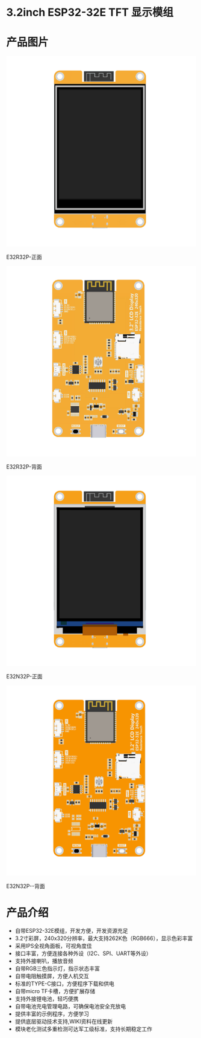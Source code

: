 # 3.2inch ESP32-32E TFT 显示模组

# 产品图片



![IMG_256](media/82538e2ecb966f740872c12b45487467.png)


E32R32P-正面




![IMG_257](media/bf43a31f728e9e61d09908b086309fac.png)



E32R32P-背面




![IMG_258](media/a5ea73f8169220b3664cb00348aa98ac.png)



E32N32P-正面




![IMG_259](media/131c18a5f64546bbda40f81cff013feb.png)



E32N32P--背面



# 产品介绍

-   自带ESP32-32E模组，开发方便，开发资源充足
-   3.2寸彩屏，240x320分辨率，最大支持262K色（RGB666），显示色彩丰富
-   采用IPS全视角面板，可视角度佳
-   接口丰富，方便连接各种外设（I2C、SPI、UART等外设）
-   支持外接喇叭，播放音频
-   自带RGB三色指示灯，指示状态丰富
-   自带电阻触摸屏，方便人机交互
-   标准的TYPE-C接口，方便程序下载和供电
-   自带micro TF卡槽，方便扩展存储
-   支持外接锂电池，轻巧便携
-   自带电池充电管理电路，可确保电池安全充放电
-   提供丰富的示例程序，方便学习
-   提供底层驱动技术支持,WIKI资料在线更新
-   模块老化测试多重检测可达军工级标准，支持长期稳定工作


